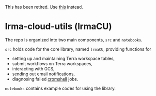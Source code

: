This has been retired. Use [this](https://github.com/broadinstitute/lrma-cloud-utils) instead.

# lrma-cloud-utils (lrmaCU)

The repo is organized into two main components, `src` and `notebooks`.

`src` holds code for the core library, named `lrmaCU`, providing functions for
  * setting up and maintaining Terra workspace tables,
  * submit workflows on Terra workspaces,
  * interacting with GCS,
  * sending out email notifications,
  * diagnosing failed [cromshell](https://github.com/broadinstitute/cromshell/tree/cromshell_2.0) jobs.

`notebooks` contains example codes for using the library.

